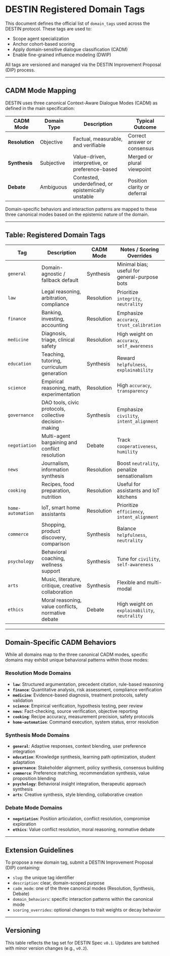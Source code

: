 # DESTIN Registered Domain Tags

This document defines the official list of `domain_tags` used across the DESTIN protocol. These tags are used to:

- Scope agent specialization
- Anchor cohort-based scoring
- Apply domain-sensitive dialogue classification (CADM)
- Enable fine-grained influence modeling (DWIP)

All tags are versioned and managed via the DESTIN Improvement Proposal (DIP) process.

---

## CADM Mode Mapping

DESTIN uses three canonical Context-Aware Dialogue Modes (CADM) as defined in the main specification:

| CADM Mode      | Domain Type | Description                                        | Typical Outcome              |
| -------------- | ----------- | -------------------------------------------------- | ---------------------------- |
| **Resolution** | Objective   | Factual, measurable, and verifiable                | Correct answer or consensus  |
| **Synthesis**  | Subjective  | Value-driven, interpretive, or preference-based    | Merged or plural viewpoint   |
| **Debate**     | Ambiguous   | Contested, underdefined, or epistemically unstable | Position clarity or deferral |

Domain-specific behaviors and interaction patterns are mapped to these three canonical modes based on the epistemic nature of the domain.

---

## Table: Registered Domain Tags

| Tag               | Description                                            | CADM Mode  | Notes / Scoring Overrides                     |
| ----------------- | ------------------------------------------------------ | ---------- | --------------------------------------------- |
| `general`         | Domain-agnostic / fallback default                     | Synthesis  | Minimal bias; useful for general-purpose bots |
| `law`             | Legal reasoning, arbitration, compliance               | Resolution | Prioritize `integrity`, `neutrality`          |
| `finance`         | Banking, investing, accounting                         | Resolution | Emphasize `accuracy`, `trust_calibration`     |
| `medicine`        | Diagnosis, triage, clinical safety                     | Resolution | High weight on `accuracy`, `self_awareness`   |
| `education`       | Teaching, tutoring, curriculum generation              | Synthesis  | Reward `helpfulness`, `explainability`        |
| `science`         | Empirical reasoning, math, experimentation             | Resolution | High `accuracy`, `transparency`               |
| `governance`      | DAO tools, civic protocols, collective decision-making | Synthesis  | Emphasize `civility`, `intent_alignment`      |
| `negotiation`     | Multi-agent bargaining and conflict resolution         | Debate     | Track `cooperativeness`, `humility`           |
| `news`            | Journalism, information synthesis                      | Resolution | Boost `neutrality`, penalize sensationalism   |
| `cooking`         | Recipes, food preparation, nutrition                   | Resolution | Useful for assistants and IoT kitchens        |
| `home-automation` | IoT, smart home assistants                             | Resolution | Prioritize `efficiency`, `intent_alignment`   |
| `commerce`        | Shopping, product discovery, comparison                | Synthesis  | Balance `helpfulness`, `neutrality`           |
| `psychology`      | Behavioral coaching, wellness support                  | Synthesis  | Tune for `civility`, `self-awareness`         |
| `arts`            | Music, literature, critique, creative collaboration    | Synthesis  | Flexible and multi-modal                      |
| `ethics`          | Moral reasoning, value conflicts, normative debate     | Debate     | High weight on `explainability`, `neutrality` |

---

## Domain-Specific CADM Behaviors

While all domains map to the three canonical CADM modes, specific domains may exhibit unique behavioral patterns within those modes:

### Resolution Mode Domains

- **`law`**: Structured argumentation, precedent citation, rule-based reasoning
- **`finance`**: Quantitative analysis, risk assessment, compliance verification
- **`medicine`**: Evidence-based diagnosis, treatment protocols, safety validation
- **`science`**: Empirical verification, hypothesis testing, peer review
- **`news`**: Fact-checking, source verification, objective reporting
- **`cooking`**: Recipe accuracy, measurement precision, safety protocols
- **`home-automation`**: Command execution, system status, error resolution

### Synthesis Mode Domains

- **`general`**: Adaptive responses, context blending, user preference integration
- **`education`**: Knowledge synthesis, learning path optimization, student adaptation
- **`governance`**: Stakeholder alignment, policy synthesis, consensus building
- **`commerce`**: Preference matching, recommendation synthesis, value proposition blending
- **`psychology`**: Behavioral insight integration, therapeutic approach synthesis
- **`arts`**: Creative synthesis, style blending, collaborative creation

### Debate Mode Domains

- **`negotiation`**: Position articulation, conflict resolution, compromise exploration
- **`ethics`**: Value conflict resolution, moral reasoning, normative debate

---

## Extension Guidelines

To propose a new domain tag, submit a DESTIN Improvement Proposal (DIP) containing:

- `slug`: the unique tag identifier
- `description`: clear, domain-scoped purpose
- `cadm_mode`: one of the three canonical modes (Resolution, Synthesis, Debate)
- `domain_behaviors`: specific interaction patterns within the canonical mode
- `scoring_overrides`: optional changes to trait weights or decay behavior

---

## Versioning

This table reflects the tag set for DESTIN Spec `v0.1`. Updates are batched with minor version changes (e.g., `v0.2`).
